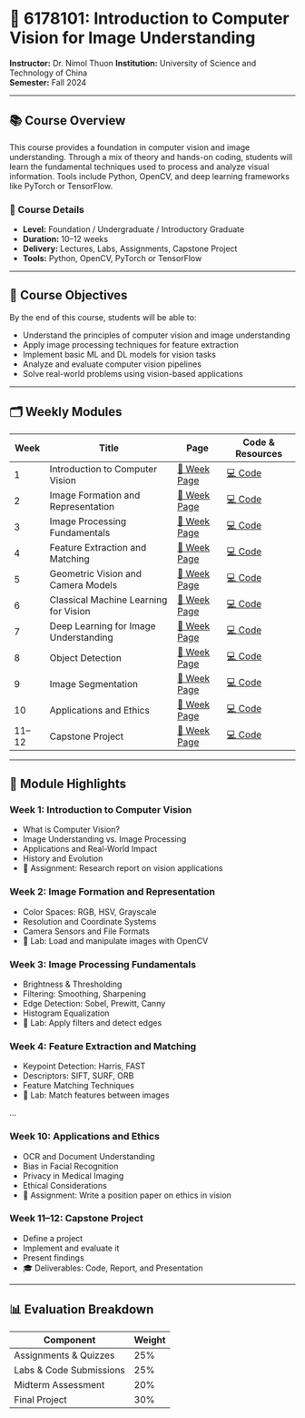 # 📘 6178101: Introduction to Computer Vision for Image Understanding

**Instructor:** Dr. Nimol Thuon
**Institution:** University of Science and Technology of China  
**Semester:** Fall 2024  

---

## 📚 Course Overview

This course provides a foundation in computer vision and image understanding. Through a mix of theory and hands-on coding, students will learn the fundamental techniques used to process and analyze visual information. Tools include Python, OpenCV, and deep learning frameworks like PyTorch or TensorFlow.

### 📌 Course Details
- **Level:** Foundation / Undergraduate / Introductory Graduate  
- **Duration:** 10–12 weeks  
- **Delivery:** Lectures, Labs, Assignments, Capstone Project  
- **Tools:** Python, OpenCV, PyTorch or TensorFlow  

---

## 🎯 Course Objectives

By the end of this course, students will be able to:
- Understand the principles of computer vision and image understanding
- Apply image processing techniques for feature extraction
- Implement basic ML and DL models for vision tasks
- Analyze and evaluate computer vision pipelines
- Solve real-world problems using vision-based applications

---

## 🗂️ Weekly Modules

| Week | Title | Page | Code & Resources |
|------|-------|------|------------------|
| 1 | Introduction to Computer Vision | [📄 Week Page](https://ruisju111.github.io/teaching/week1.html) | [💻 Code](https://colab.research.google.com/drive/1t0v8nE3DxzqzNaGHW4LAG1lxXO8pireQ?usp=sharing) |
| 2 | Image Formation and Representation | [📄 Week Page](https://ruisju111.github.io/teaching/week2.html) | [💻 Code](https://colab.research.google.com/drive/1rEEEuDDBtPjCDq6OfRx-CTB92FBe5Xff?usp=sharing) |
| 3 | Image Processing Fundamentals | [📄 Week Page](https://ruisju111.github.io/teaching/week3.html) | [💻 Code](https://colab.research.google.com/drive/15gfdGkPdCGgETqhP9Z-8L-nXKM49ItL1?usp=sharing) |
| 4 | Feature Extraction and Matching | [📄 Week Page](https://ruisju111.github.io/teaching/week4.html) | [💻 Code](https://colab.research.google.com/drive/1N7dY9oxjFPy0U5rxZUIkz1KNmC3iK0Tg?usp=sharing) |
| 5 | Geometric Vision and Camera Models | [📄 Week Page](https://ruisju111.github.io/teaching/week5.html) | [💻 Code](https://colab.research.google.com/drive/1k46WuIxtkcEQCRRdEIKE8Q9lU2hgWhuk?usp=sharing) |
| 6 | Classical Machine Learning for Vision | [📄 Week Page](https://ruisju111.github.io/teaching/week6.html) | [💻 Code](https://colab.research.google.com/drive/1vTyPifi6hbguCaDZUcRJ0dRobsSOSBhu?usp=sharing) |
| 7 | Deep Learning for Image Understanding | [📄 Week Page](https://ruisju111.github.io/teaching/week7.html) | [💻 Code](https://colab.research.google.com/drive/1MfFAp8oSQvy1DG3vzvduVJCXRQTouTnu?usp=sharing) |
| 8 | Object Detection | [📄 Week Page](https://ruisju111.github.io/teaching/week8.html) | [💻 Code](https://colab.research.google.com/drive/1ctfPYD7ZFYAeRa_6pOo-2UDbN6hE_B-i?usp=sharing) |
| 9 | Image Segmentation | [📄 Week Page](https://ruisju111.github.io/teaching/week9.html) | [💻 Code](#) |
| 10 | Applications and Ethics | [📄 Week Page](https://ruisju111.github.io/teaching/week10.html) | [💻 Code](#) |
| 11–12 | Capstone Project | [📄 Week Page](https://ruisju111.github.io/teaching/week11-12.html) | [💻 Code](#) |

---

## 🧾 Module Highlights

### Week 1: Introduction to Computer Vision
- What is Computer Vision?
- Image Understanding vs. Image Processing
- Applications and Real-World Impact
- History and Evolution
- 📝 Assignment: Research report on vision applications

### Week 2: Image Formation and Representation
- Color Spaces: RGB, HSV, Grayscale
- Resolution and Coordinate Systems
- Camera Sensors and File Formats
- 🧪 Lab: Load and manipulate images with OpenCV

### Week 3: Image Processing Fundamentals
- Brightness & Thresholding
- Filtering: Smoothing, Sharpening
- Edge Detection: Sobel, Prewitt, Canny
- Histogram Equalization
- 🧪 Lab: Apply filters and detect edges

### Week 4: Feature Extraction and Matching
- Keypoint Detection: Harris, FAST
- Descriptors: SIFT, SURF, ORB
- Feature Matching Techniques
- 🧪 Lab: Match features between images

...

### Week 10: Applications and Ethics
- OCR and Document Understanding
- Bias in Facial Recognition
- Privacy in Medical Imaging
- Ethical Considerations
- 📝 Assignment: Write a position paper on ethics in vision

### Week 11–12: Capstone Project
- Define a project
- Implement and evaluate it
- Present findings
- 🎓 Deliverables: Code, Report, and Presentation

---

## 📊 Evaluation Breakdown

| Component               | Weight |
|-------------------------|--------|
| Assignments & Quizzes   | 25%    |
| Labs & Code Submissions | 25%    |
| Midterm Assessment      | 20%    |
| Final Project           | 30%    |
